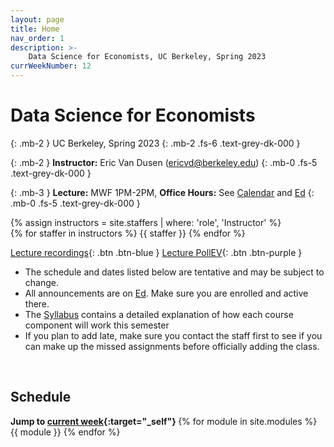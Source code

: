 ```yaml
---
layout: page
title: Home
nav_order: 1
description: >-
    Data Science for Economists, UC Berkeley, Spring 2023
currWeekNumber: 12
---
```


# Data Science for Economists
{: .mb-2 }
UC Berkeley, Spring 2023
{: .mb-2 .fs-6 .text-grey-dk-000 }

{: .mb-2 }
**Instructor:** Eric Van Dusen (<a>ericvd@berkeley.edu</a>)
{: .mb-0 .fs-5 .text-grey-dk-000 }

{: .mb-3 }
**Lecture:** MWF 1PM-2PM, **Office Hours:** See [Calendar](./calendar) and [Ed](https://edstem.org/us/courses/34369/discussion/)
{: .mb-0 .fs-5 .text-grey-dk-000 }

<div>
{% assign instructors = site.staffers | where: 'role', 'Instructor' %}
  <div class="role">
    {% for staffer in instructors %}
    {{ staffer }}
    {% endfor %}
  </div>
</div>

<!-- [Zoom links](https://edstem.org/us/courses/25130/discussion/2076738){: .btn .btn-purple }  -->
[Lecture recordings](https://kaltura.berkeley.edu/channel/Econ148-SP23-DSXEcon/288222162){: .btn .btn-blue } [Lecture PollEV](https://pollev.com/ericvandusen){: .btn .btn-purple }

+ The schedule and dates listed below are tentative and may be subject to change. 
+ All announcements are on [Ed](https://edstem.org/us/courses/34369/discussion/). Make sure you are enrolled and active there.
+ The [Syllabus](./syllabus) contains a detailed explanation of how each course component will work this semester
+ If you plan to add late, make sure you contact the staff first to see if you can make up the missed assignments before officially adding the class. 

<br>

<a name="schedule"></a>
## Schedule
<b>Jump to [current week](#week-{{page.currWeekNumber}}){:target="_self"} </b>
{% for module in site.modules %}
<a name="week-{{module.weekNumber}}"></a>
{{ module }}
{% endfor %}
